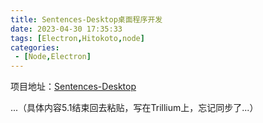 ```yaml
---
title: Sentences-Desktop桌面程序开发
date: 2023-04-30 17:35:33
tags: [Electron,Hitokoto,node]
categories: 
 - [Node,Electron]
---
```


项目地址：[Sentences-Desktop](https://github.com/noneSycamore/Sentences-Desktop)

...（具体内容5.1结束回去粘贴，写在Trillium上，忘记同步了...）

